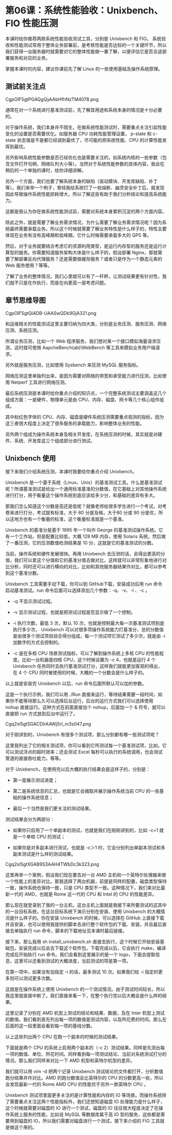 # 第06课：系统性能验收：Unixbench、FIO 性能压测

本课时给你推荐两款系统性能验收测试工具，分别是 Unixbench 和 FIO。 系统验收和性能测试常用于整体业务部署前，是考核性能是否达标的一个关键环节，所以我们获得一台服务器时就需要对它的整体性能做一番了解，以便评估它是否合适部署服务和对应的业务。



掌握本课时的内容，建议你课前先了解 Linux 的一些使用基础及操作系统原理。

## 测试前关注点

CgpOIF5gtPGAQgQyAAbHfhNzTM4078.png

通常在对一个系统进行基准测试前，先了解其用途和系统本身的情况是十分必要的。



对于操作系统，我们本身并不陌生，在做系统性能测试时，需要重点关注引起性能变化的设置是否需要优化。如服务器 CPU 功耗性能管理设置， p-state 和 c-state 状态值是不是都已经调到最优了，尽可能的把系统性能、CPU 的计算性能发挥到最优。



另外影响系统性能参数是否已经优化也是需要关注的，如系统内核的一些参数（包含文件打开句柄、网络队列大小等）。当然对于系统性能参数的具体内容，我会在稍后的一个单独的课时，给你详细讲解。



另外一个方面，我们也要了解系统本身的缺陷（驱动模块、开发库缺陷、补丁等）。我们来举一个例子，曾经我给系统打了一些熔断、幽灵安全补丁后，就发现因此导致操作系统性能损耗增大，所以了解这些有助于我们分析结论和提高系统能力。



这都是我认为你在做系统性能测试前，需要对系统本身累积沉淀的两个方面内容。



除此之外，就是需要了解业务需求情况，为什么需要了解业务需求情况呢？因为系统最终需要承载业务。所以这个时候就需要了解业务特性是什么样子的，特性主要体现在业务有没有高峰期和低峰期，它什么时候需要承载多大的 QPS 等。



然后，对于业务就要结合考虑它的资源利用类型，是运行内存型的服务还是运行计算型的服务。你需要知道服务架构大体是什么样子的，假设部署 Nginx，那就需要了解部署反向代理服务？还是需要做缓存服务？或者只是作为一个静态元素的 Web 服务使用？等等。



了解了业务的整体情况，我们心里就可以有了一杆秤，让测试结果更有针对性，我们就不只是在作执行，而是在向更高一层考虑问题。

## 章节思维导图

CgpOIF5gtQiADB-UAASwQDk9GjA321.png

和运维相关的性能测试这里主要归纳为四大类，分别是业务压测、服务压测、网络压测、系统压测。



所谓业务压测，比如一个 Web 程序服务，我们想对某一个接口模拟海量请求压测，这时就可使用 AapcheBench(ab)\WebBench 等工具来模拟业务用户端请求。



另外就是服务压测，比如使用 Sysbench 来压测 MySQL 服务指标。



网络压测这里单独列出来，是因为需要对网络的带宽和承受能力进行压测，比如使用 Netperf 工具进行网络压测。



最后系统压测是本课时给你重点介绍的知识点，一个完整系统测试主要涵盖这几个组成方面：一是硬件，物理单元是由 CPU、内存、磁盘、网卡等几个核心组件组成。



其中标红色字体的 CPU、内存、磁盘是硬件系统压测需要重点观测的指标，因为这三者很大程度上决定了很多服务的承载能力，影响整体业务的性能。



另外两个组成为操作系统本身及相关开发库，在系统压测的时候，其实就是对硬件、系统、开发库这三个组成部分进行测试。

## Unixbench 使用

接下来我们介绍系统压测，本课时我要给你重点介绍 Unixbench。



Unixbench 是一个基于系统（Linux、Unix）的基准测试工具。什么是基准测试呢？所谓基准测试是给出一个通用标准基准的分数值，在它基础上对其他操作系统进行打分，用于衡量这个操作系统到底应该给多少分，和基础的差异有多大。



那我们怎么知道这个分数是高还是低呢？就像老师给很多学生进行一个考试，对考卷来进行打分，考试就有标准，大于 60 分是及格，大于80 分或 90 分是优，所以这地方也有一个衡量的标准，这个衡量标准就是一个基准。



Unixbench 的基准分是基于 1995 年一个叫作 George 的基准测试操作系统。它有一个工作站，但是配置比较低，大概 128 MB 内存，使用 Solaris 系统，然后做了一番压测，它的压测数值检测结果是 10 分，这就是它的基准测试的分数。



当前，操作系统和硬件发展很快。再用 Unixbench 去压测的话，会得出更高的分值，我们可以拿这个分值和它的基准分值去做对比，这样就可以非常形象地进行对比分析，同时还可以进行横向的对比，比如和其他服务器结果作对比，都可以参考到这个基准分数。



Unixbench 工具需要手动下载，你可以到 GitHub下载，安装成功后用 run 命令启动基准测试。run 命令后面可以选择添加几个参数：-q、-v、-i <count>、-c <n>。

* -q 不显示测试过程。

* -v 显示测试过程，也就是把测试过程是否显示做了一个控制。

* -i <count> 执行次数，最低 3 次，默认 10 次，也就是控制最大每一次基准测试项到底执行多少次， Unixbench 可以对很多项操作系统能力打基准分，总的分数值是由很多个测试项目综合得分组成，每一个测试项它测试了多少次，就是由 -i 加数字的方式去控制的。

* -c 是在多核 CPU 场景测试指标，可以了解到操作系统上多核 CPU 的性能程度。比如一台机器是四核 CPU，这个时候设置为 -c 4，也就是运行 4 个 Unixbench 任务同时去执行基准测试打分，这样我们就能更加客观的得出，在 4 个 CPU 同时被使用的时候，大概的一个分数会是什么样子的。

以上就是安装完 Unixbench 以后，run 命令后面所默认可以加的参数。



这是一个执行示例，我们可以用 ./Run 直接来运行，等待结果需要一段时间，如果你不能等待那么久可以选择后台运行，后台的运行方式我们可以选择使用 nohup 直接运行。这种方式在前面直接加个 nohup，后面加一个 & 符号，就可以直接把 run 方式放到后台中运行了。

Cgq2xl5gtSGACDIrAAWj5rI_m3s047.png

对于刚讲到的，Unixbench 有很多个测试项，那么分别都有哪一些测试项呢？



这里我列出了它的相关测试项，你可以看到它所测试每一个基准测试项，比如，它可以测试浮点的超时效率；还会测试 Excel 每秒可以执行的系统调用，也会测试管道的直接吞吐能力，等等。



对于 Unixbench，在使用完以后大概的执行结果会是这样子的，分别是：

* 第一是展示测试进度；

* 第二是系统信息的汇总，也就是它会摘取并展示操作系统当前 CPU 的一些基础的操作系统信息；

* 最后一个当然是我们更关注的测试结果。

测试结果会分为两部分：
* 如果你只启用了一个单副本的测试，也就是我们在刚刚讲到的，比如 -c=1 就是一个单核 CPU 的测试；

* 如果你是对多副本进行测试，也就是 -c＞1 时，它会分别列出单副本测试和多副本测试是什么样的测试结果。

Cgq2xl5gtXGAB9S3AAH4TWbDc3k323.png

这里再举一个案例，假设我们现在要去对一台 AMD 主机和一个英特尔处理器来做一个性能上的差异对比。那我选择了两台机器，前提是同样的配置，磁盘类型保持一致，操作系统也保持一致，只是 CPU 类型不一致。这种情况下，我们来对比最新一代的 AMD，也就是 Rome 这一代的 CPU 和 Intel 的 CPU 的性能差异。



那么现在就登录到了我的一台主机，这台主机上面就是我接下来所要测试的这其中的一台目标系统，在这台目标系统下演示分别在安装、使用 Unixbench 的大概情况是什么样子的。你在安装 Unixbench 的时候，可以选择在 GitHub 上直接下载并且安装，也可以使用我提供的脚本去进行整个软件包的下载、安装，并且最后直接去单独执行 run 命令，脚本的下载地址见本课时最后链接。



接下来，那么我用 sh install_unixbench.sh 直接去执行，这个时候它开始安装基础包，安装完成以后会去下载这个软件包，下载完成以后，它会执行 make，编译完成后开始执行 run 命令。我们会看到这里展示的是一个 logo，下面会提取信息，这里可以还看到测试的大概进度，当前测试的项是第一项。



在第一项中，如果没有加指定 -i 的话，最多测试 10 次。如果我们给 -i 指定的更多则可以测试更多次数。



这就是在操作系统上使用 Unixbench 的一个测试情况。由于测试时间较长，所以我这里就直接中断了。我们直接来看一下，在整个执行完以后大概会是什么样的结果。



这里记录了分别在 AMD 机型上测试的结论和结果、数据，及在 Inter 机型上测试的数值。我们看到首先列出每一项的数值是测试内容，以及所花费的时间。那么在后面的这一段里面会看到每一项的基线分数。



以上这些列出两个 CPU 在跑一个副本的时候的测试结果。



下面就是两个 CPU 的系统上启用两个副本的（-c 2）测试结果。同样是先测出每一项的数值、单位、所花时间。同样看到每一项测试结论、当前对系统测试打分的情况。那么我们同样来对比一下 AMD 机型和英特尔机型的差异。



我们就可以用 vim -d 把两个记录 Unixbench 测试结论的文件都打开，分析数值跑分结果并作对比。AMD 的跑分数值会比英特尔的 CPU 的分数更高一些，所以会发现最新一代的 Rome AMD CPU 的性能优于另外一款英特尔 CPU 。



Unixbench 测试项里面更多关注的是计算性能和内存的 IO 等场景。而操作系统除了需要重点关注这两个性能指标外，我们还想知道磁盘 IO 处理能力是什么样子，这个时候就需要对磁盘的 IO 进行一个测试，磁盘的 IO 往往很大程度决定了在操作系统上服务的性能，比如说 MySQL 等数据库属于高 IO 型的服务，这些都是需要用到磁盘的 IO，所以我们需要对磁盘进行一个测试，接下来介绍的 FIO 工具就是做这个用的。